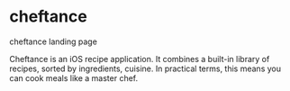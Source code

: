 # cheftance
cheftance landing page

Cheftance is an iOS recipe application. It combines a built-in library of recipes, sorted by ingredients, cuisine. In practical terms, this means you can cook meals like a master chef.
